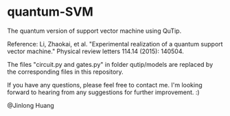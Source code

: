 # quantum-SVM
The quantum version of support vector machine using QuTip.

Reference: Li, Zhaokai, et al. "Experimental realization of a quantum support vector machine." Physical review letters 114.14 (2015): 140504.

The files "circuit.py and gates.py" in folder qutip/models are replaced by the corresponding files in this repository.

If you have any questions, please feel free to contact me. I'm looking forward to hearing from any suggestions for further improvement. :) 

@Jinlong Huang
